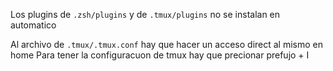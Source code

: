 
Los plugins de `.zsh/plugins` y de `.tmux/plugins` no se instalan en automatico 

Al archivo de `.tmux/.tmux.conf` hay que hacer un acceso direct al mismo en home
Para tener la configuracuon de tmux hay que precionar prefujo + I 